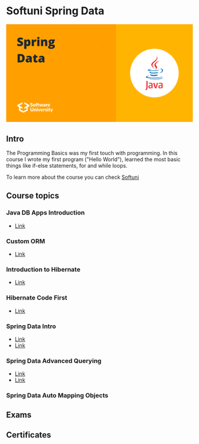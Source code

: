 # Softuni Spring Data

![spring-data-softuni](spring-data-softuni.png)

## Intro
The Programming Basics was my first touch with programming. In this course I wrote my first program ("Hello World"), learned the most basic things like if-else statements, for and while loops.

To learn more about the course you can check [Softuni](https://softuni.bg/)


## Course topics
### Java DB Apps Introduction
- [Link](https://github.com/DenisBuserski/Softuni_Spring_Data/tree/main/Exercise-Java-DB-Apps-Introduction-04)
### Custom ORM
- [Link](https://github.com/DenisBuserski/Softuni-Spring-Data/tree/main/Custom-ORM)
### Introduction to Hibernate
- [Link](https://github.com/DenisBuserski/Softuni-Spring-Data/tree/main/Exercise-Introduction-To-Hibernate-08)
### Hibernate Code First
- [Link](https://github.com/DenisBuserski/Softuni-Spring-Data/tree/main/Exercise-Hibernate-Code-First-10)
### Spring Data Intro
- [Link](https://github.com/DenisBuserski/Softuni-Spring-Data/tree/main/Exercise-Spring-Data-Intro-12-User-System)
- [Link](https://github.com/DenisBuserski/Softuni-Spring-Data/tree/main/Exercise-Spring-Data-Intro-12-Bookshop-System)
### Spring Data Advanced Querying
- [Link](https://github.com/DenisBuserski/Softuni-Spring-Data/tree/main/Spring-Data-Advanced-Quering-13)
- [Link](https://github.com/DenisBuserski/Softuni-Spring-Data/tree/main/Exercise-Spring-Data-Advanced-Quering-14)
### Spring Data Auto Mapping Objects



## Exams



## Certificates

